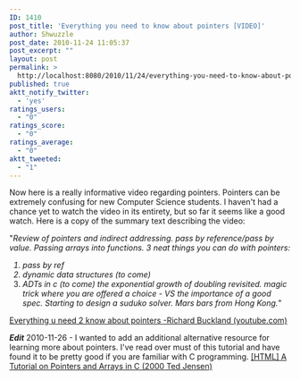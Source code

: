 ```yaml
---
ID: 1410
post_title: 'Everything you need to know about pointers [VIDEO]'
author: Shwuzzle
post_date: 2010-11-24 11:05:37
post_excerpt: ""
layout: post
permalink: >
  http://localhost:8080/2010/11/24/everything-you-need-to-know-about-pointers-video/
published: true
aktt_notify_twitter:
  - 'yes'
ratings_users:
  - "0"
ratings_score:
  - "0"
ratings_average:
  - "0"
aktt_tweeted:
  - "1"
---
```

Now here is a really informative video regarding pointers. Pointers can be extremely confusing for new Computer Science students. I haven't had a chance yet to watch the video in its entirety, but so far it seems like a good watch. Here is a copy of the summary text describing the video:

"<em>Review of pointers and indirect addressing. pass by reference/pass by value. Passing arrays into functions.
3 neat things you can do with pointers:
1. pass by ref
2. dynamic data structures (to come)
3. ADTs in c (to come)
the exponential growth of doubling revisited.
magic trick where you are offered a choice - VS the importance of a good spec.
Starting to design a suduko solver.  Mars bars from Hong Kong.</em>"

<a href="http://www.youtube.com/watch?v=Rxvv9krECNw">Everything u need 2 know about pointers -Richard Buckland (youtube.com)</a>

<strong>*Edit*</strong> 2010-11-26 - I wanted to add an additional alternative resource for learning more about pointers. I've read over must of this tutorial and have found it to be pretty good if you are familiar with C programming. <a href="http://home.netcom.com/~tjensen/ptr/pointers.htm">[HTML] A Tutorial on Pointers and Arrays in C (2000 Ted Jensen)</a>